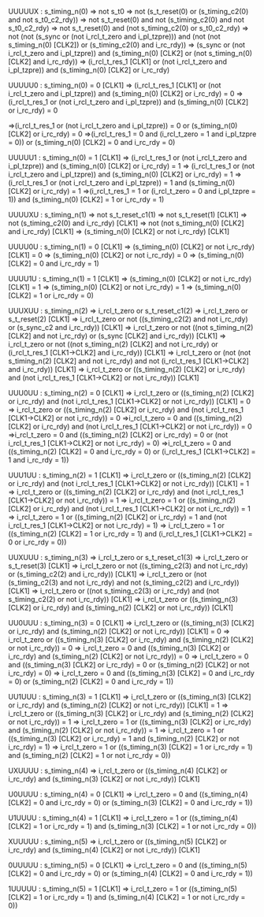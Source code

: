 UUUUUX : s_timing_n(0)
=> not s_t0
=> not (s_t_reset(0) or (s_timing_c2(0) and not s_t0_c2_rdy))
=> not s_t_reset(0) and not (s_timing_c2(0) and not s_t0_c2_rdy)
=> not s_t_reset(0) and (not s_timing_c2(0) or s_t0_c2_rdy)
=> not (not (s_sync or (not i_rcl_t_zero and i_pl_tzpre))) and (not (not s_timing_n(0) [CLK2]) or (s_timing_c2(0) and i_rc_rdy))
=> (s_sync or (not i_rcl_t_zero and i_pl_tzpre)) and (s_timing_n(0) [CLK2] or (not s_timing_n(0) [CLK2] and i_rc_rdy))
=> (i_rcl_t_res_1 [CLK1] or (not i_rcl_t_zero and i_pl_tzpre)) and (s_timing_n(0) [CLK2] or i_rc_rdy)

UUUUU0 : s_timing_n(0) = 0 [CLK1]
=> (i_rcl_t_res_1 [CLK1] or (not i_rcl_t_zero and i_pl_tzpre)) and (s_timing_n(0) [CLK2] or i_rc_rdy) = 0
=> (i_rcl_t_res_1 or (not i_rcl_t_zero and i_pl_tzpre)) and (s_timing_n(0) [CLK2] or i_rc_rdy) = 0

=>(i_rcl_t_res_1 or (not i_rcl_t_zero and i_pl_tzpre)) = 0 or (s_timing_n(0) [CLK2] or i_rc_rdy) = 0
=>(i_rcl_t_res_1 = 0 and (i_rcl_t_zero = 1 and i_pl_tzpre = 0)) or (s_timing_n(0) [CLK2] = 0 and i_rc_rdy = 0)

UUUUU1 : s_timing_n(0) = 1 [CLK1]
=> (i_rcl_t_res_1 or (not i_rcl_t_zero and i_pl_tzpre)) and (s_timing_n(0) [CLK2] or i_rc_rdy) = 1
=> (i_rcl_t_res_1 or (not i_rcl_t_zero and i_pl_tzpre)) and (s_timing_n(0) [CLK2] or i_rc_rdy) = 1
=>(i_rcl_t_res_1 or (not i_rcl_t_zero and i_pl_tzpre)) = 1 and (s_timing_n(0) [CLK2] or i_rc_rdy) = 1
=>(i_rcl_t_res_1 = 1 or (i_rcl_t_zero = 0 and i_pl_tzpre = 1)) and (s_timing_n(0) [CLK2] = 1 or i_rc_rdy = 1)



UUUUXU : s_timing_n(1)
=> not s_t_reset_c1(1)
=> not s_t_reset(1) [CLK1]
=> not (s_timing_c2(0) and i_rc_rdy) [CLK1]
=> not (not s_timing_n(0) [CLK2] and i_rc_rdy) [CLK1]
=> (s_timing_n(0) [CLK2] or not i_rc_rdy) [CLK1]

UUUU0U : s_timing_n(1) = 0 [CLK1]
=> (s_timing_n(0) [CLK2] or not i_rc_rdy) [CLK1] = 0
=> (s_timing_n(0) [CLK2] or not i_rc_rdy) = 0
=> (s_timing_n(0) [CLK2] = 0 and i_rc_rdy = 1)

UUUU1U : s_timing_n(1) = 1 [CLK1]
=> (s_timing_n(0) [CLK2] or not i_rc_rdy) [CLK1] = 1
=> (s_timing_n(0) [CLK2] or not i_rc_rdy) = 1
=> (s_timing_n(0) [CLK2] = 1 or i_rc_rdy = 0)



UUUXUU : s_timing_n(2)
=> i_rcl_t_zero or s_t_reset_c1(2)
=> i_rcl_t_zero or s_t_reset(2) [CLK1]
=> i_rcl_t_zero or not ((s_timing_c2(2) and not i_rc_rdy) or (s_sync_c2 and i_rc_rdy)) [CLK1]
=> i_rcl_t_zero or not ((not s_timing_n(2) [CLK2] and not i_rc_rdy) or (s_sync [CLK2] and i_rc_rdy)) [CLK1]
=> i_rcl_t_zero or not ((not s_timing_n(2) [CLK2] and not i_rc_rdy) or (i_rcl_t_res_1 [CLK1->CLK2] and i_rc_rdy)) [CLK1]
=> i_rcl_t_zero or (not (not s_timing_n(2) [CLK2] and not i_rc_rdy) and not (i_rcl_t_res_1 [CLK1->CLK2] and i_rc_rdy)) [CLK1]
=> i_rcl_t_zero or ((s_timing_n(2) [CLK2] or i_rc_rdy) and (not i_rcl_t_res_1 [CLK1->CLK2] or not i_rc_rdy)) [CLK1]

UUU0UU : s_timing_n(2) = 0 [CLK1]
=> i_rcl_t_zero or ((s_timing_n(2) [CLK2] or i_rc_rdy) and (not i_rcl_t_res_1 [CLK1->CLK2] or not i_rc_rdy)) [CLK1] = 0
=> i_rcl_t_zero or ((s_timing_n(2) [CLK2] or i_rc_rdy) and (not i_rcl_t_res_1 [CLK1->CLK2] or not i_rc_rdy)) = 0
=>i_rcl_t_zero = 0 and ((s_timing_n(2) [CLK2] or i_rc_rdy) and (not i_rcl_t_res_1 [CLK1->CLK2] or not i_rc_rdy)) = 0
=>i_rcl_t_zero = 0 and ((s_timing_n(2) [CLK2] or i_rc_rdy) = 0 or (not i_rcl_t_res_1 [CLK1->CLK2] or not i_rc_rdy) = 0)
=>i_rcl_t_zero = 0 and ((s_timing_n(2) [CLK2] = 0 and i_rc_rdy = 0) or (i_rcl_t_res_1 [CLK1->CLK2] = 1 and i_rc_rdy = 1))

UUU1UU : s_timing_n(2) = 1 [CLK1]
=> i_rcl_t_zero or ((s_timing_n(2) [CLK2] or i_rc_rdy) and (not i_rcl_t_res_1 [CLK1->CLK2] or not i_rc_rdy)) [CLK1] = 1
=> i_rcl_t_zero or ((s_timing_n(2) [CLK2] or i_rc_rdy) and (not i_rcl_t_res_1 [CLK1->CLK2] or not i_rc_rdy)) = 1
=> i_rcl_t_zero = 1 or ((s_timing_n(2) [CLK2] or i_rc_rdy) and (not i_rcl_t_res_1 [CLK1->CLK2] or not i_rc_rdy)) = 1
=> i_rcl_t_zero = 1 or ((s_timing_n(2) [CLK2] or i_rc_rdy) = 1 and (not i_rcl_t_res_1 [CLK1->CLK2] or not i_rc_rdy) = 1)
=> i_rcl_t_zero = 1 or ((s_timing_n(2) [CLK2] = 1 or i_rc_rdy = 1) and (i_rcl_t_res_1 [CLK1->CLK2] = 0 or i_rc_rdy = 0))



UUXUUU : s_timing_n(3)
=> i_rcl_t_zero or s_t_reset_c1(3)
=> i_rcl_t_zero or s_t_reset(3) [CLK1]
=> i_rcl_t_zero or not ((s_timing_c2(3) and not i_rc_rdy) or (s_timing_c2(2) and i_rc_rdy)) [CLK1]
=> i_rcl_t_zero or (not (s_timing_c2(3) and not i_rc_rdy) and not (s_timing_c2(2) and i_rc_rdy)) [CLK1]
=> i_rcl_t_zero or ((not s_timing_c2(3) or i_rc_rdy) and (not s_timing_c2(2) or not i_rc_rdy)) [CLK1]
=> i_rcl_t_zero or ((s_timing_n(3) [CLK2] or i_rc_rdy) and (s_timing_n(2) [CLK2] or not i_rc_rdy)) [CLK1]

UU0UUU : s_timing_n(3) = 0 [CLK1]
=> i_rcl_t_zero or ((s_timing_n(3) [CLK2] or i_rc_rdy) and (s_timing_n(2) [CLK2] or not i_rc_rdy)) [CLK1] = 0
=> i_rcl_t_zero or ((s_timing_n(3) [CLK2] or i_rc_rdy) and (s_timing_n(2) [CLK2] or not i_rc_rdy)) = 0
=> i_rcl_t_zero = 0 and ((s_timing_n(3) [CLK2] or i_rc_rdy) and (s_timing_n(2) [CLK2] or not i_rc_rdy)) = 0
=> i_rcl_t_zero = 0 and ((s_timing_n(3) [CLK2] or i_rc_rdy) = 0 or (s_timing_n(2) [CLK2] or not i_rc_rdy) = 0)
=> i_rcl_t_zero = 0 and ((s_timing_n(3) [CLK2] = 0 and i_rc_rdy = 0) or (s_timing_n(2) [CLK2] = 0 and i_rc_rdy = 1))

UU1UUU : s_timing_n(3) = 1 [CLK1]
=> i_rcl_t_zero or ((s_timing_n(3) [CLK2] or i_rc_rdy) and (s_timing_n(2) [CLK2] or not i_rc_rdy)) [CLK1] = 1
=> i_rcl_t_zero or ((s_timing_n(3) [CLK2] or i_rc_rdy) and (s_timing_n(2) [CLK2] or not i_rc_rdy)) = 1
=> i_rcl_t_zero = 1 or ((s_timing_n(3) [CLK2] or i_rc_rdy) and (s_timing_n(2) [CLK2] or not i_rc_rdy)) = 1
=> i_rcl_t_zero = 1 or ((s_timing_n(3) [CLK2] or i_rc_rdy) = 1 and (s_timing_n(2) [CLK2] or not i_rc_rdy) = 1)
=> i_rcl_t_zero = 1 or ((s_timing_n(3) [CLK2] = 1 or i_rc_rdy = 1) and (s_timing_n(2) [CLK2] = 1 or not i_rc_rdy = 0))



UXUUUU : s_timing_n(4)
=> i_rcl_t_zero or ((s_timing_n(4) [CLK2] or i_rc_rdy) and (s_timing_n(3) [CLK2] or not i_rc_rdy)) [CLK1]

U0UUUU : s_timing_n(4) = 0 [CLK1]
=> i_rcl_t_zero = 0 and ((s_timing_n(4) [CLK2] = 0 and i_rc_rdy = 0) or (s_timing_n(3) [CLK2] = 0 and i_rc_rdy = 1))

U1UUUU : s_timing_n(4) = 1 [CLK1]
=> i_rcl_t_zero = 1 or ((s_timing_n(4) [CLK2] = 1 or i_rc_rdy = 1) and (s_timing_n(3) [CLK2] = 1 or not i_rc_rdy = 0))



XUUUUU : s_timing_n(5)
=> i_rcl_t_zero or ((s_timing_n(5) [CLK2] or i_rc_rdy) and (s_timing_n(4) [CLK2] or not i_rc_rdy)) [CLK1]

0UUUUU : s_timing_n(5) = 0 [CLK1]
=> i_rcl_t_zero = 0 and ((s_timing_n(5) [CLK2] = 0 and i_rc_rdy = 0) or (s_timing_n(4) [CLK2] = 0 and i_rc_rdy = 1))

1UUUUU : s_timing_n(5) = 1 [CLK1]
=> i_rcl_t_zero = 1 or ((s_timing_n(5) [CLK2] = 1 or i_rc_rdy = 1) and (s_timing_n(4) [CLK2] = 1 or not i_rc_rdy = 0))
